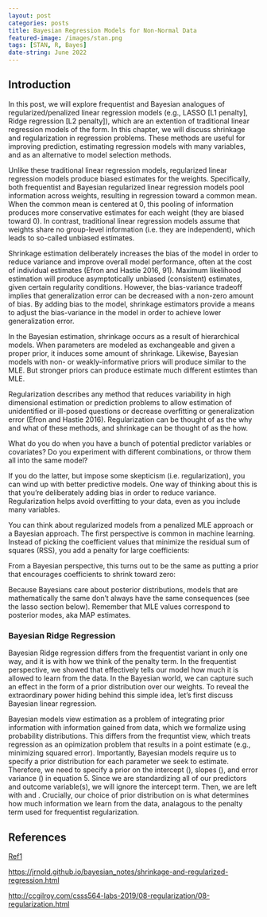 ```yaml
---
layout: post
categories: posts
title: Bayesian Regression Models for Non-Normal Data
featured-image: /images/stan.png
tags: [STAN, R, Bayes]
date-string: June 2022
---
```



## Introduction
In this post, we will explore frequentist and Bayesian analogues of regularized/penalized linear regression models (e.g., LASSO [L1 penalty], Ridge regression [L2 penalty]), which are an extention of traditional linear regression models of the form.
In this chapter, we will discuss shrinkage and regularization in regression problems. These methods are useful for improving prediction, estimating regression models with many variables, and as an alternative to model selection methods.

 
Unlike these traditional linear regression models, regularized linear regression models produce biased estimates for the  weights. Specifically, both frequentist and Bayesian regularized linear regression models pool information across  weights, resulting in regression toward a common mean. When the common mean is centered at 0, this pooling of information produces more conservative estimates for each  weight (they are biased toward 0). In contrast, traditional linear regression models assume that  weights share no group-level information (i.e. they are independent), which leads to so-called unbiased estimates.


Shrinkage estimation deliberately increases the bias of the model in order to reduce variance and improve overall model performance, often at the cost of individual estimates (Efron and Hastie 2016, 91). Maximum likelihood estimation will produce asymptotically unbiased (consistent) estimates, given certain regularity conditions. However, the bias-variance tradeoff implies that generalization error can be decreased with a non-zero amount of bias. By adding bias to the model, shrinkage estimators provide a means to adjust the bias-variance in the model in order to achieve lower generalization error.

In the Bayesian estimation, shrinkage occurs as a result of hierarchical models. When parameters are modeled as exchangeable and given a proper prior, it induces some amount of shrinkage. Likewise, Bayesian models with non- or weakly-informative priors will produce similar to the MLE. But stronger priors can produce estimate much different estimtes than MLE.

Regularization describes any method that reduces variability in high dimensional estimation or prediction problems to allow estimation of unidentified or ill-posed questions or decrease overfitting or generalization error (Efron and Hastie 2016). Regularization can be thought of as the why and what of these methods, and shrinkage can be thought of as the how.


What do you do when you have a bunch of potential predictor variables or covariates? Do you experiment with different combinations, or throw them all into the same model?

If you do the latter, but impose some skepticism (i.e. regularization), you can wind up with better predictive models. One way of thinking about this is that you’re deliberately adding bias in order to reduce variance. Regularization helps avoid overfitting to your data, even as you include many variables.

You can think about regularized models from a penalized MLE approach or a Bayesian approach. The first perspective is common in machine learning. Instead of picking the coefficient values that minimize the residual sum of squares (RSS), you add a penalty for large coefficients:

From a Bayesian perspective, this turns out to be the same as putting a prior that encourages coefficients to shrink toward zero:

Because Bayesians care about posterior distributions, models that are mathematically the same don’t always have the same consequences (see the lasso section below). Remember that MLE values correspond to posterior modes, aka MAP estimates.


### Bayesian Ridge Regression
Bayesian Ridge regression differs from the frequentist variant in only one way, and it is with how we think of the  penalty term. In the frequentist perspective, we showed that  effectively tells our model how much it is allowed to learn from the data. In the Bayesian world, we can capture such an effect in the form of a prior distribution over our  weights. To reveal the extraordinary power hiding behind this simple idea, let’s first discuss Bayesian linear regression.

Bayesian models view estimation as a problem of integrating prior information with information gained from data, which we formalize using probability distributions. This differs from the frequntist view, which treats regression as an opimization problem that results in a point estimate (e.g., minimizing squared error). Importantly, Bayesian models require us to specify a prior distribution for each parameter we seek to estimate. Therefore, we need to specify a prior on the intercept (), slopes (), and error variance () in equation 5. Since we are standardizing all of our predictors and outcome variable(s), we will ignore the intercept term. Then, we are left with  and . Crucially, our choice of prior distribution on  is what determines how much information we learn from the data, analagous to the penalty term  used for frequentist regularization.



## References

[Ref1](http://haines-lab.com/post/2019-05-06-on-the-equivalency-between-the-lasso-ridge-regression-and-specific-bayesian-priors/on-the-equivalency-between-the-lasso-ridge-regression-and-specific-bayesian-priors/)

https://jrnold.github.io/bayesian_notes/shrinkage-and-regularized-regression.html

http://ccgilroy.com/csss564-labs-2019/08-regularization/08-regularization.html
